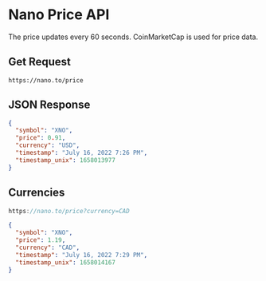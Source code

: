 # Nano Price API

The price updates every 60 seconds. CoinMarketCap is used for price data.

## Get Request

```text
https://nano.to/price
```

## JSON Response

```json
{
  "symbol": "XNO",
  "price": 0.91,
  "currency": "USD",
  "timestamp": "July 16, 2022 7:26 PM",
  "timestamp_unix": 1658013977
}
```

## Currencies

```js
https://nano.to/price?currency=CAD
```

```json
{
  "symbol": "XNO",
  "price": 1.19,
  "currency": "CAD",
  "timestamp": "July 16, 2022 7:29 PM",
  "timestamp_unix": 1658014167
}
```